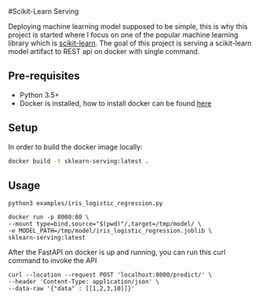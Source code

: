 #Scikit-Learn Serving

Deploying machine learning model supposed to be simple, this is why this project is started where I focus on one of the popular machine learning library which is [scikit-learn](![](https://github.com/scikit-learn/scikit-learn)https://github.com/scikit-learn/scikit-learn). The goal of this project is serving a scikit-learn model artifact to REST api on docker with single command.

## Pre-requisites

- Python 3.5+
- Docker is installed, how to install docker can be found [here](https://docs.docker.com/get-docker/)

## Setup

In order to build the docker image locally:

```bash
docker build -t sklearn-serving:latest .
```

## Usage

```
python3 examples/iris_logistic_regression.py

docker run -p 8000:80 \
--mount type=bind,source="$(pwd)"/,target=/tmp/model/ \
-e MODEL_PATH=/tmp/model/iris_logistic_regression.joblib \
sklearn-serving:latest
```

After the FastAPI on docker is up and running, you can run this curl command to invoke the API

```
curl --location --request POST 'localhost:8000/predict/' \
--header 'Content-Type: application/json' \
--data-raw '{"data" : [[1,2,3,10]]}'
```